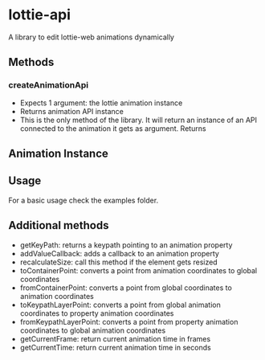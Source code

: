 # lottie-api
A library to edit lottie-web animations dynamically

## Methods
### createAnimationApi
- Expects 1 argument: the lottie animation instance
- Returns animation API instance
- This is the only method of the library. It will return an instance of an API connected to the animation it gets as argument.
Returns

## Animation Instance

## Usage
For a basic usage check the examples folder.

## Additional methods

- getKeyPath: returns a keypath pointing to an animation property
- addValueCallback: adds a callback to an animation property
- recalculateSize: call this method if the element gets resized
- toContainerPoint: converts a point from animation coordinates to global coordinates
- fromContainerPoint: converts a point from global coordinates to animation coordinates
- toKeypathLayerPoint: converts a point from global animation coordinates to property animation coordinates
- fromKeypathLayerPoint: converts a point from property animation coordinates to global animation coordinates
- getCurrentFrame: return current animation time in frames
- getCurrentTime: return current animation time in seconds